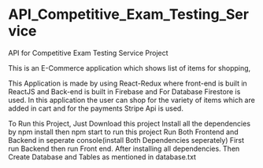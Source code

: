 # API_Competitive_Exam_Testing_Service
API for Competitive Exam Testing Service Project

This is an E-Commerce application which shows list of items for shopping,

This Application is made by using React-Redux where front-end is built in ReactJS and Back-end is built in Firebase and For Database Firestore is used. In this application the user can shop for the variety of items which are added in cart and for the payments Stripe Api is used.

To Run this Project, Just Download this project Install all the dependencies by npm install then npm start to run this project Run Both Frontend and Backend in seperate console(install Both Dependencies seperately) First run Backend then run Front end. After installing all dependencies. Then Create Database and Tables as mentioned in database.txt
